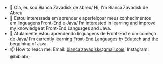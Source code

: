- 👋 Olá, eu sou Bianca Zavadisk de Abreu/ Hi, I'm Bianca Zavadisk de Abreu
- 👀 Estou interessada em aprender e aperfeiçoar meus conhecimentos em linguagens Front-End e Java/ I’m interested in learning and improve my knowledge at Front-End Languages and Java.
- 🌱 Atulamente estou aprendendo linguagens de Front-End e um começo de Java/ I’m currently learning Front-End Languages by Edutech and the beggining of Java.
- 📫 How to reach me:
    Email: bianca.zavadisk@gmail.com;
    Instagram: @bibiabr;
